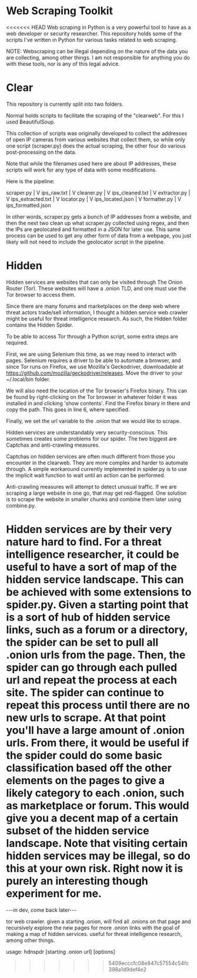 # Web Scraping Toolkit

<<<<<<< HEAD
Web scraping in Python is a very powerful tool to have as a web developer or security researcher. This repository holds some of the scripts I've written in Python for various tasks related to web scraping.

NOTE: Webscraping can be illegal depending on the nature of the data you are collecting, among other things. I am not responsible for anything you do with these tools, nor is any of this legal advice.

# Clear

This repository is currently split into two folders. 

Normal holds scripts to facilitate the scraping of the "clearweb". For this I used BeautifulSoup. 

This collection of scripts was originally developed to collect the addresses of open IP cameras from various websites that collect them, so while only one script (scraper.py) does the actual scraping, the other four do various post-processing on the data. 

Note that while the filenames used here are about IP addresses, these scripts will work for any type of data with some modifications. 

Here is the pipeline:

scraper.py
    |
    V
ips_raw.txt
    |
    V
cleaner.py
    |
    V
ips_cleaned.txt
    |
    V
extractor.py
    |
    V
ips_extracted.txt
    |
    V
locator.py
    |
    V
ips_located.json
    |
    V
formatter.py
    |
    V
ips_formatted.json

In other words, scraper.py gets a bunch of IP addresses from a website, and then the next two clean up what scraper.py collected using regex, and then the IPs are geolocated and formatted in a JSON for later use. This same process can be used to get any other form of data from a webpage, you just likely will not need to include the geolocator script in the pipeline.

# Hidden

Hidden services are websites that can only be visited through The Onion Router (Tor). These websites will have a .onion TLD, and one must use the Tor browser to access them. 

Since there are many forums and marketplaces on the deep web where threat actors trade/sell information, I thought a hidden service web crawler might be useful for threat intelligence research. As such, the Hidden folder contains the Hidden Spider. 

To be able to access Tor through a Python script, some extra steps are required.

First, we are using Selenium this time, as we may need to interact with pages. Selenium requires a driver to be able to automate a browser, and since Tor runs on Firefox, we use Mozilla's Geckodriver, downloadable at https://github.com/mozilla/geckodriver/releases. Move the driver to your ~/.local/bin folder.

We will also need the location of the Tor browser's Firefox binary. This can be found by right-clicking on the Tor browser in whatever folder it was installed in and clicking 'show contents'. Find the Firefox binary in there and copy the path. This goes in line 6, where specified.

Finally, we set the url variable to the .onion that we would like to scrape.

Hidden services are understandably very security-conscious. This sometimes creates some problems for our spider. The two biggest are Captchas and anti-crawling measures. 

Captchas on hidden services are often much different from those you encounter in the clearweb. They are more complex and harder to automate through. A simple workaround currently implemented in spider.py is to use the implicit wait function to wait until an action can be performed. 

Anti-crawling measures will attempt to detect unusual traffic. If we are scraping a large website in one go, that may get red-flagged. One solution is to scrape the website in smaller chunks and combine them later using combine.py.

Hidden services are by their very nature hard to find. For a threat intelligence researcher, it could be useful to have a sort of map of the hidden service landscape. This can be achieved with some extensions to spider.py. Given a starting point that is a sort of hub of hidden service links, such as a forum or a directory, the spider can be set to pull all .onion urls from the page. Then, the spider can go through each pulled url and repeat the process at each site. The spider can continue to repeat this process until there are no new urls to scrape. At that point you'll have a large amount of .onion urls. From there, it would be useful if the spider could do some basic classification based off the other elements on the pages to give a likely category to each .onion, such as marketplace or forum. This would give you a decent map of a certain subset of the hidden service landscape. Note that visiting certain hidden services may be illegal, so do this at your own risk. Right now it is purely an interesting though experiment for me.
=======
---in dev, come back later---

tor web crawler. given a starting .onion, will find all .onions on that page and recursively explore the new pages for more .onion links with the goal of making a map of hidden services. useful for threat intelligence research, among other things.

usage: hdnspdr [starting .onion url] [options]
>>>>>>> 5409ecccfc08e847c57554c54fc398a1d9def4e2
